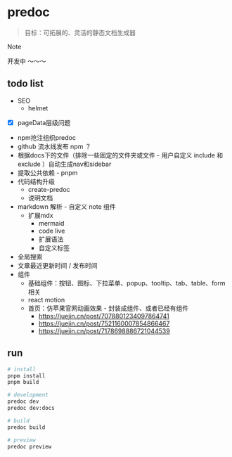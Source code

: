 # predoc
> 目标：可拓展的、灵活的静态文档生成器

> [!NOTE]
> 开发中 ～～～

## todo list
- SEO
  - helmet
- [x] pageData层级问题
- npm抢注组织predoc
- github 流水线发布 npm ？
- 根据docs下的文件（排除一些固定的文件夹或文件 - 用户自定义 include 和 exclude ）自动生成nav和sidebar
- 提取公共依赖 - pnpm
- 代码结构升级
  - create-predoc
  - 说明文档
- markdown 解析 - 自定义 note 组件
  - 扩展mdx
    - mermaid
    - code live
    - 扩展语法
    - 自定义标签
- 全局搜索
- 文章最近更新时间 / 发布时间
- 组件
  - 基础组件：按钮、图标、下拉菜单、popup、tooltip、tab、table、form相关
  - react motion
  - 首页：仿苹果官网动画效果 - 封装成组件、或者已经有组件
    - https://juejin.cn/post/7078801234097864741
    - https://juejin.cn/post/7521160007854866467
    - https://juejin.cn/post/7178698886721044539
 
## run

```zsh
# install
pnpm install
pnpm build

# development
predoc dev
predoc dev:docs

# build
predoc build

# preview
predoc preview
```
